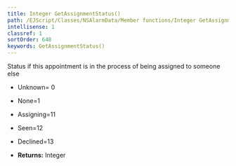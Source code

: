 ```yaml
---
title: Integer GetAssignmentStatus()
path: /EJScript/Classes/NSAlarmData/Member functions/Integer GetAssignmentStatus()
intellisense: 1
classref: 1
sortOrder: 648
keywords: GetAssignmentStatus()
---
```



Status if this appointment is in the process of being assigned to someone else

* Unknown= 0
* None=1
* Assigning=11
* Seen=12
* Declined=13

* **Returns:** Integer


